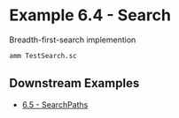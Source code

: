 # Example 6.4 - Search
Breadth-first-search implemention

```bash
amm TestSearch.sc
```
## Downstream Examples

- [6.5 - SearchPaths](https://github.com/handsonscala/handsonscala/tree/master/examples/6.5%20-%20SearchPaths)